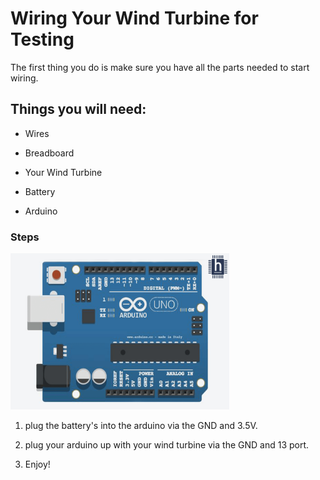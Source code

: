 # Wiring Your Wind Turbine for Testing
The first thing you do is make sure you have all the parts needed to start wiring.
## Things you will need:
- Wires 

- Breadboard

- Your Wind Turbine

- Battery

- Arduino

### Steps
<img src="../images/arduino_uno.png" alt="Arduino" width="350" height="250">


1.  plug the battery's into the arduino via the GND and 3.5V.


2. plug your arduino up with your wind turbine via the GND and 13 port.


3. Enjoy!
